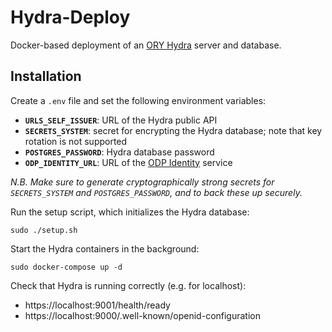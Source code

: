 # Hydra-Deploy

Docker-based deployment of an [ORY Hydra](https://www.ory.sh/docs/hydra/) server and database.

## Installation

Create a `.env` file and set the following environment variables:

- **`URLS_SELF_ISSUER`**: URL of the Hydra public API
- **`SECRETS_SYSTEM`**: secret for encrypting the Hydra database; note that key rotation is not supported
- **`POSTGRES_PASSWORD`**: Hydra database password
- **`ODP_IDENTITY_URL`**: URL of the [ODP Identity](https://github.com/SAEONData/ODP-Identity) service

_N.B. Make sure to generate cryptographically strong secrets for `SECRETS_SYSTEM` and `POSTGRES_PASSWORD`,
and to back these up securely._

Run the setup script, which initializes the Hydra database:

    sudo ./setup.sh

Start the Hydra containers in the background:

    sudo docker-compose up -d

Check that Hydra is running correctly (e.g. for localhost):

- https://localhost:9001/health/ready
- https://localhost:9000/.well-known/openid-configuration
